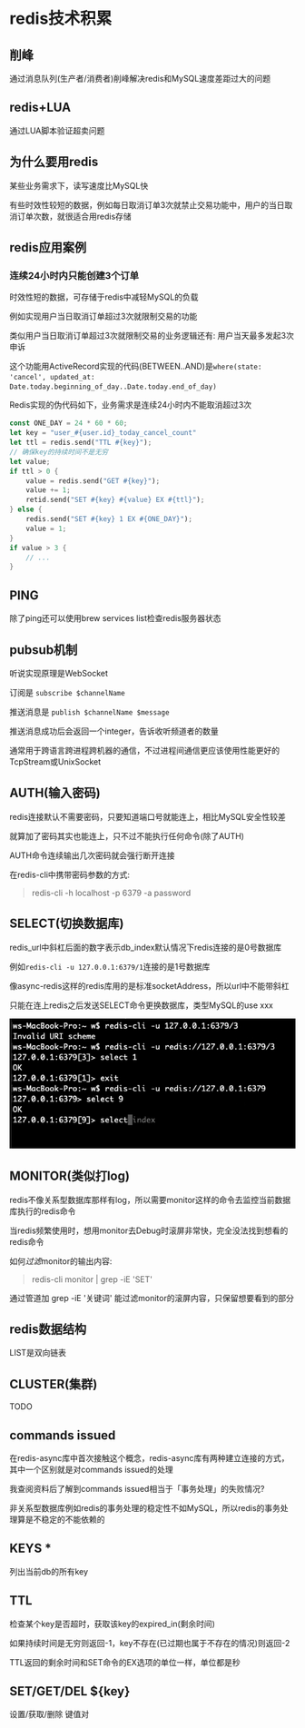 # redis技术积累

## 削峰

通过消息队列(生产者/消费者)削峰解决redis和MySQL速度差距过大的问题

## redis+LUA

通过LUA脚本验证超卖问题

## 为什么要用redis

某些业务需求下，读写速度比MySQL快

有些时效性较短的数据，例如每日取消订单3次就禁止交易功能中，用户的当日取消订单次数，就很适合用redis存储

## redis应用案例

### 连续24小时内只能创建3个订单

时效性短的数据，可存储于redis中减轻MySQL的负载

例如实现用户当日取消订单超过3次就限制交易的功能

类似用户当日取消订单超过3次就限制交易的业务逻辑还有: 用户当天最多发起3次申诉

这个功能用ActiveRecord实现的代码(BETWEEN..AND)是`where(state: 'cancel', updated_at: Date.today.beginning_of_day..Date.today.end_of_day)`

Redis实现的伪代码如下，业务需求是连续24小时内不能取消超过3次

```rust
const ONE_DAY = 24 * 60 * 60;
let key = "user_#{user.id}_today_cancel_count"
let ttl = redis.send("TTL #{key}");
// 确保key的持续时间不是无穷
let value;
if ttl > 0 {
    value = redis.send("GET #{key}");
    value += 1;
    retid.send("SET #{key} #{value} EX #{ttl}");
} else {
    redis.send("SET #{key} 1 EX #{ONE_DAY}");
    value = 1;
}
if value > 3 {
    // ...
}
```

## PING

除了ping还可以使用brew services list检查redis服务器状态

## pubsub机制

听说实现原理是WebSocket

订阅是 `subscribe $channelName`
 
推送消息是 `publish $channelName $message`

推送消息成功后会返回一个integer，告诉收听频道者的数量

通常用于跨语言跨进程跨机器的通信，不过进程间通信更应该使用性能更好的TcpStream或UnixSocket

## AUTH(输入密码)

redis连接默认不需要密码，只要知道端口号就能连上，相比MySQL安全性较差

就算加了密码其实也能连上，只不过不能执行任何命令(除了AUTH)

AUTH命令连续输出几次密码就会强行断开连接

在redis-cli中携带密码参数的方式:

> redis-cli -h localhost -p 6379 -a password

## SELECT(切换数据库)

redis_url中斜杠后面的数字表示db_index默认情况下redis连接的是0号数据库

例如`redis-cli -u 127.0.0.1:6379/1`连接的是1号数据库

像async-redis这样的redis库用的是标准socketAddress，所以url中不能带斜杠

只能在连上redis之后发送SELECT命令更换数据库，类型MySQL的use xxx

![](redis_select_db_index.png)

## MONITOR(类似打log)

redis不像关系型数据库那样有log，所以需要monitor这样的命令去监控当前数据库执行的redis命令

当redis频繁使用时，想用monitor去Debug时滚屏非常快，完全没法找到想看的redis命令

如何<var class="mark">过滤</var>monitor的输出内容:

> redis-cli monitor | grep -iE 'SET'

通过管道加 grep -iE '关键词' 能过滤monitor的滚屏内容，只保留想要看到的部分

## redis数据结构

LIST是双向链表

## CLUSTER(集群)

TODO

## commands issued

在redis-async库中首次接触这个概念，redis-async库有两种建立连接的方式，其中一个区别就是对commands issued的处理

我查阅资料后了解到commands issued相当于「事务处理」的失败情况?

非关系型数据库例如redis的事务处理的稳定性不如MySQL，所以redis的事务处理算是不稳定的不能依赖的

## KEYS *

列出当前db的所有key

## TTL

检查某个key是否超时，获取该key的expired_in(剩余时间)

如果持续时间是无穷则返回-1，key不存在(已过期也属于不存在的情况)则返回-2

TTL返回的剩余时间和SET命令的EX选项的单位一样，单位都是秒

## SET/GET/DEL ${key}

设置/获取/删除 键值对
